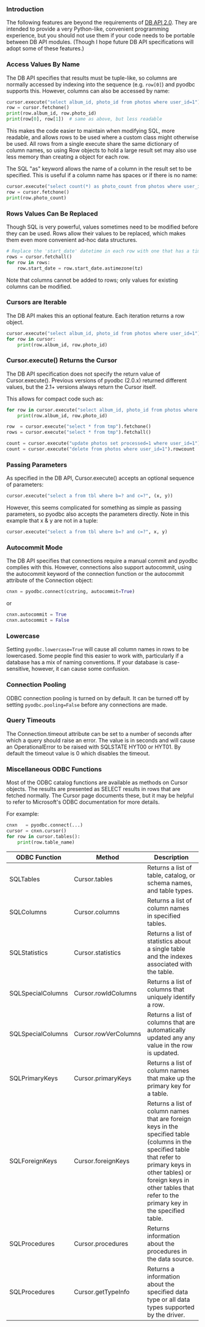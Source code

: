 ### Introduction
The following features are beyond the requirements of [DB API 2.0](https://www.python.org/dev/peps/pep-0249/). They are intended to provide a very Python-like, convenient programming experience, but you should not use them if your code needs to be portable between DB API modules. (Though I hope future DB API specifications will adopt some of these features.)

### Access Values By Name
The DB API specifies that results must be tuple-like, so columns are normally accessed by indexing into the sequence (e.g. `row[0]`) and pyodbc supports this. However, columns can also be accessed by name:
```python
cursor.execute("select album_id, photo_id from photos where user_id=1")
row = cursor.fetchone()
print(row.album_id, row.photo_id)
print(row[0], row[1])  # same as above, but less readable
```
This makes the code easier to maintain when modifying SQL, more readable, and allows rows to be used where a custom class might otherwise be used. All rows from a single execute share the same dictionary of column names, so using Row objects to hold a large result set may also use less memory than creating a object for each row.

The SQL "as" keyword allows the name of a column in the result set to be specified. This is useful if a column name has spaces or if there is no name:
```python
cursor.execute("select count(*) as photo_count from photos where user_id < 100")
row = cursor.fetchone()
print(row.photo_count)
```
### Rows Values Can Be Replaced
Though SQL is very powerful, values sometimes need to be modified before they can be used. Rows allow their values to be replaced, which makes them even more convenient ad-hoc data structures.
```python
# Replace the 'start_date' datetime in each row with one that has a time zone.
rows = cursor.fetchall()
for row in rows:
    row.start_date = row.start_date.astimezone(tz)
```
Note that columns cannot be added to rows; only values for existing columns can be modified.

### Cursors are Iterable
The DB API makes this an optional feature. Each iteration returns a row object.
```python
cursor.execute("select album_id, photo_id from photos where user_id=1")
for row in cursor:
    print(row.album_id, row.photo_id)
```
### Cursor.execute() Returns the Cursor
The DB API specification does not specify the return value of Cursor.execute(). Previous versions of pyodbc (2.0.x) returned different values, but the 2.1+ versions always return the Cursor itself.

This allows for compact code such as:
```python
for row in cursor.execute("select album_id, photo_id from photos where user_id=1"):
    print(row.album_id, row.photo_id)

row  = cursor.execute("select * from tmp").fetchone()
rows = cursor.execute("select * from tmp").fetchall()

count = cursor.execute("update photos set processed=1 where user_id=1").rowcount
count = cursor.execute("delete from photos where user_id=1").rowcount
```
### Passing Parameters
As specified in the DB API, Cursor.execute() accepts an optional sequence of parameters:
```python
cursor.execute("select a from tbl where b=? and c=?", (x, y))
```
However, this seems complicated for something as simple as passing parameters, so pyodbc also accepts the parameters directly. Note in this example that x & y are not in a tuple:
```python
cursor.execute("select a from tbl where b=? and c=?", x, y)
```
### Autocommit Mode
The DB API specifies that connections require a manual commit and pyodbc complies with this. However, connections also support autocommit, using the autocommit keyword of the connection function or the autocommit attribute of the Connection object:
```python
cnxn = pyodbc.connect(cstring, autocommit=True)
```
or
```python
cnxn.autocommit = True
cnxn.autocommit = False
```
### Lowercase
Setting `pyodbc.lowercase=True` will cause all column names in rows to be lowercased. Some people find this easier to work with, particularly if a database has a mix of naming conventions. If your database is case-sensitive, however, it can cause some confusion.

### Connection Pooling
ODBC connection pooling is turned on by default. It can be turned off by setting `pyodbc.pooling=False` before any connections are made.

### Query Timeouts
The Connection.timeout attribute can be set to a number of seconds after which a query should raise an error. The value is in seconds and will cause an OperationalError to be raised with SQLSTATE HYT00 or HYT01. By default the timeout value is 0 which disables the timeout.

### Miscellaneous ODBC Functions
Most of the ODBC catalog functions are available as methods on Cursor objects. The results are presented as SELECT results in rows that are fetched normally. The Cursor page documents these, but it may be helpful to refer to Microsoft's ODBC documentation for more details.

For example:
```python
cnxn   = pyodbc.connect(...)
cursor = cnxn.cursor()
for row in cursor.tables():
    print(row.table_name)
```
| ODBC Function | Method | Description |
|---------------|--------|-------------|
| SQLTables | Cursor.tables | Returns a list of table, catalog, or schema names, and table types. |
| SQLColumns | Cursor.columns | Returns a list of column names in specified tables. |
| SQLStatistics | Cursor.statistics | Returns a list of statistics about a single table and the indexes associated with the table. |
| SQLSpecialColumns | Cursor.rowIdColumns | Returns a list of columns that uniquely identify a row. |
| SQLSpecialColumns | Cursor.rowVerColumns | Returns a list of columns that are automatically updated any any value in the row is updated. |
| SQLPrimaryKeys | Cursor.primaryKeys | Returns a list of column names that make up the primary key for a table. |
| SQLForeignKeys | Cursor.foreignKeys | Returns a list of column names that are foreign keys in the specified table (columns in the specified table that refer to primary keys in other tables) or foreign keys in other tables that refer to the primary key in the specified table. |
| SQLProcedures | Cursor.procedures | Returns information about the procedures in the data source. |
| SQLProcedures | Cursor.getTypeInfo | Returns a information about the specified data type or all data types supported by the driver. |

